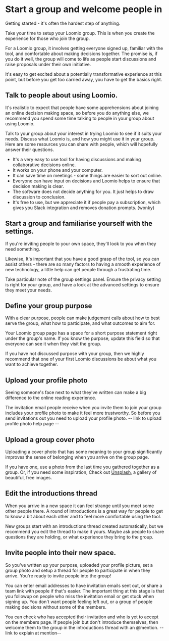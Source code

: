# Start a group and welcome people in

Getting started - it's often the hardest step of anything.

Take your time to setup your Loomio group. This is when you create the experience for those who join the group.

For a Loomio group, it involves getting everyone signed up, familiar with the tool, and comfortable about making decisions together. The promise is, if you do it well, the group will come to life as people start discussions and raise proposals under their own initiative.

It's easy to get excited about a potentially transformative experience at this point, but before you get too carried away, you have to get the basics right.

<!-- You can learn a lot about how to host a Loomio group by looking at how to host an in-person meeting.

For example: It's important to send invitations which explain what the meeting is about, when it is and how to get there. On the day of, you would arrange the furniture and setup the space to create a sense of purpose. Once people have arrived, a round of introductions lets people know who is in the room. Beginning the discussion with a short presentation ensures that people have the information they need to participate well.

This is list of the main things you can do to shape the experience people have when they arrive in your group. We recommend you adapt the advice to suit the needs of your group. -->

## Talk to people about using Loomio.

It's realistic to expect that people have some apprehensions about joining an online decision making space, so before you do anything else, we recommend you spend some time talking to people in your group about using Loomio.

Talk to your group about your interest in trying Loomio to see if it suits your needs. Discuss what Loomio is, and how you might use it in your group. Here are some resources you can share with people, which will hopefully answer their questions.

* It's a very easy to use tool for having discussions and making collaborative decisions online.
* It works on your phone and your computer.
* It can save time on meetings - some things are easier to sort out online.
* Everyone can have input on decisions and Loomio helps to ensure that decision making is clear.
* The software does not decide anything for you. It just helps to draw discussion to conclusion.
* It's free to use, but we appreciate it if people pay a subscription, which gives you Slack integration and removes donation prompts. (wonky)

## Start a group and familiarise yourself with the settings.
If you're inviting people to your own space, they'll look to you when they need something.

Likewise, It's important that you have a good grasp of the tool, so you can assist others - there are so many factors to having a smooth experience of new technology, a little help can get people through a frustrating time.

Take particular note of the group settings panel. Ensure the privacy setting is right for your group, and have a look at the advanced settings to ensure they meet your needs.

## Define your group purpose

With a clear purpose, people can make judgement calls about how to best serve the group, what how to participate, and what outcomes to aim for.

Your Loomio group page has a space for a short purpose statement right under the group's name. If you know the purpose, update this field so that everyone can see it when they visit the group.

If you have not discussed purpose with your group, then we highly recommend that one of your first Loomio discussions be about what you want to achieve together.

## Upload your profile photo

Seeing someone's face next to what they've written can make a big difference to the online reading experience.

The invitation email people receive when you invite them to join your group includes your profile photo to make it feel more trustworthy. So before you send invitations out you need to upload your profile photo. -- link to upload profile photo help page --

## Upload a group cover photo

Uploading a cover photo that has some meaning to your group significantly improves the sense of belonging when you arrive on the group page.

If you have one, use a photo from the last time you gathered together as a group. Or, if you need some inspiration, Check out [Unsplash](https://unsplash.com/), a gallery of beautiful, free images.

## Edit the introductions thread

When you arrive in a new space it can feel strange until you meet some other people there. A round of introductions is a great way for people to get to know a bit about each other and to feel more comfortable using the tool.

New groups start with an introductions thread created automatically, but we recommend you edit the thread to make it yours. Maybe ask people to share questions they are holding, or what experience they bring to the group.

## Invite people into their new space.

So you've written up your purpose, uploaded your profile picture, set a group photo and setup a thread for people to participate in when they arrive. You're ready to invite people into the group!

You can enter email addresses to have invitation emails sent out, or share a team link with people if that's easier. The important thing at this stage is that you followup on people who miss the invitation email or get stuck when signing up. You don't want people feeling left out, or a group of people making decisions without some of the members.

You can check who has accepted their invitation and who is yet to accept on the members page. If people join but don't introduce themselves, then welcome them to the group in the introductions thread with an @mention. --link to explain at mention--
